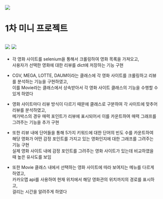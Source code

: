 <img src="https://capsule-render.vercel.app/api?type=waving&color=auto&height=200&section=header&text=1stMiniProject&fontSize=90" />

# 1차 미니 프로젝트

<img src="https://img.shields.io/badge/Python-3776AB?style=flat&logo=Python&logoColor=white"/> <img src="https://img.shields.io/badge/Selenium-43B02A?style=flat&logo=Selenium&logoColor=white"/>
---

+ 각 영화 사이트를 selenium을 통해서 크롤링하여 영화 목록을 가져오고,
  <br>
  사용자가 선택한 영화에 대한 리뷰를 dict에 저장하는 기능 구현


+ CGV, MEGA, LOTTE, DAUM이라는 클래스에 각 영화 사이트를 크롤링하고 리뷰를 분석하는 기능을 구현하였고,
  <br>
  이를 Movie라는 클래스에서 상속받아서 각 영화 사이트 클래스의 기능을 수행할 수 있게 하였다

+ 영화 사이트마다 리뷰 방식이 다르기 때문에 클래스로 구분하여 각 사이트에 맞추어 리뷰를 분석하였고,
  <br>
  메가박스의 경우 매력 포인트가 리뷰에 표시되어서 이를 카운트하여 매력 그래프를 그려주는 기능을 추가 구현

+ 또한 리뷰 내에 단어들을 통해 5가지 키워드에 대한 단어의 빈도 수를 카운트하여
  <br>
  해당 영화가 어떤 감정 포인트를 가지고 있는 영화인지에 대한 그래프를 그려주는 기능 구현
  <br>
  실제 영화 사이트 내에 감정 포인트를 그려주는 영화 사이트가 있는데 비교하였을 때 높은 유사도를 보임

+ 또한 Movie 클래스 내에서 선택하는 영화 사이트에 따라 보여지는 메뉴를 다르게 하였고,
  <br>
  카카오맵 api를 사용하여 현재 위치에서 해당 영화관의 위치까지의 경로를 표시하고,
  <br>
  걸리는 시간을 알려주게 하였다
